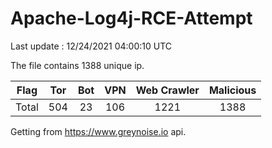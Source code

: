 
# Apache-Log4j-RCE-Attempt

Last update : 12/24/2021 04:00:10 UTC

The file contains 1388 unique ip.

| Flag | Tor | Bot | VPN | Web Crawler | Malicious |
| :-:  | :-: | :-: | :-: | :-:         | :-:       |
| Total| 504  | 23  | 106  | 1221          | 1388        |

Getting from https://www.greynoise.io api.
